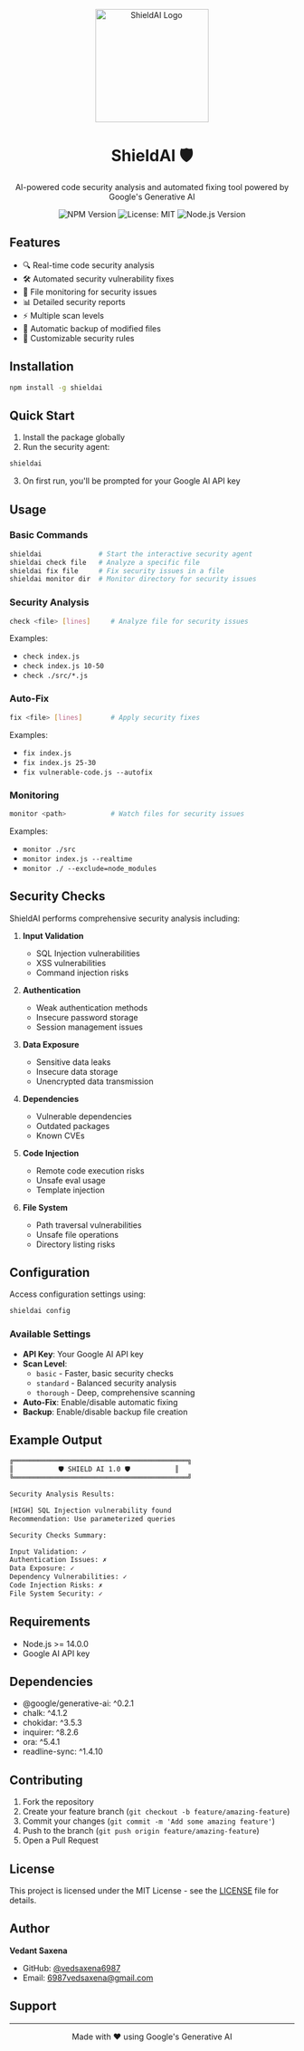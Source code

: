 <p align="center">
  <img src="assets/logo.svg" alt="ShieldAI Logo" width="200" height="200"/>
  <h1 align = "center">ShieldAI 🛡️</h1>

</p>

<p align="center">
  AI-powered code security analysis and automated fixing tool powered by Google's Generative AI
</p>

<p align="center">
  <img src="https://img.shields.io/npm/v/shieldai.svg" alt="NPM Version" />
  <img src="https://img.shields.io/badge/License-MIT-yellow.svg" alt="License: MIT" />
  <img src="https://img.shields.io/node/v/shieldai.svg" alt="Node.js Version" />
</p>

## Features

- 🔍 Real-time code security analysis
- 🛠️ Automated security vulnerability fixes
- 👀 File monitoring for security issues
- 📊 Detailed security reports
- ⚡ Multiple scan levels
- 🔄 Automatic backup of modified files
- 🎯 Customizable security rules

## Installation

```bash
npm install -g shieldai
```

## Quick Start

1. Install the package globally
2. Run the security agent:
```bash
shieldai
```
3. On first run, you'll be prompted for your Google AI API key

## Usage

### Basic Commands

```bash
shieldai              # Start the interactive security agent
shieldai check file   # Analyze a specific file
shieldai fix file     # Fix security issues in a file
shieldai monitor dir  # Monitor directory for security issues
```

### Security Analysis
```bash
check <file> [lines]     # Analyze file for security issues
```
Examples:
- `check index.js`
- `check index.js 10-50`
- `check ./src/*.js`

### Auto-Fix
```bash
fix <file> [lines]       # Apply security fixes
```
Examples:
- `fix index.js`
- `fix index.js 25-30`
- `fix vulnerable-code.js --autofix`

### Monitoring
```bash
monitor <path>           # Watch files for security issues
```
Examples:
- `monitor ./src`
- `monitor index.js --realtime`
- `monitor ./ --exclude=node_modules`

## Security Checks

ShieldAI performs comprehensive security analysis including:

1. **Input Validation**
   - SQL Injection vulnerabilities
   - XSS vulnerabilities
   - Command injection risks

2. **Authentication**
   - Weak authentication methods
   - Insecure password storage
   - Session management issues

3. **Data Exposure**
   - Sensitive data leaks
   - Insecure data storage
   - Unencrypted data transmission

4. **Dependencies**
   - Vulnerable dependencies
   - Outdated packages
   - Known CVEs

5. **Code Injection**
   - Remote code execution risks
   - Unsafe eval usage
   - Template injection

6. **File System**
   - Path traversal vulnerabilities
   - Unsafe file operations
   - Directory listing risks

## Configuration

Access configuration settings using:

```bash
shieldai config
```

### Available Settings

- **API Key**: Your Google AI API key
- **Scan Level**: 
  - `basic` - Faster, basic security checks
  - `standard` - Balanced security analysis
  - `thorough` - Deep, comprehensive scanning
- **Auto-Fix**: Enable/disable automatic fixing
- **Backup**: Enable/disable backup file creation

## Example Output

```bash
╔═══════════════════════════════════════════╗
║           🛡️ SHIELD AI 1.0 🛡️           ║
╚═══════════════════════════════════════════╝

Security Analysis Results:

[HIGH] SQL Injection vulnerability found
Recommendation: Use parameterized queries

Security Checks Summary:

Input Validation: ✓
Authentication Issues: ✗
Data Exposure: ✓
Dependency Vulnerabilities: ✓
Code Injection Risks: ✗
File System Security: ✓
```

## Requirements

- Node.js >= 14.0.0
- Google AI API key

## Dependencies

- @google/generative-ai: ^0.2.1
- chalk: ^4.1.2
- chokidar: ^3.5.3
- inquirer: ^8.2.6
- ora: ^5.4.1
- readline-sync: ^1.4.10

## Contributing

1. Fork the repository
2. Create your feature branch (`git checkout -b feature/amazing-feature`)
3. Commit your changes (`git commit -m 'Add some amazing feature'`)
4. Push to the branch (`git push origin feature/amazing-feature`)
5. Open a Pull Request

## License

This project is licensed under the MIT License - see the [LICENSE](LICENSE) file for details.

## Author

**Vedant Saxena**
- GitHub: [@vedsaxena6987](https://github.com/vedsaxena6987)
- Email: 6987vedsaxena@gmail.com

## Support

---

<p align="center">Made with ❤️ using Google's Generative AI</p>

